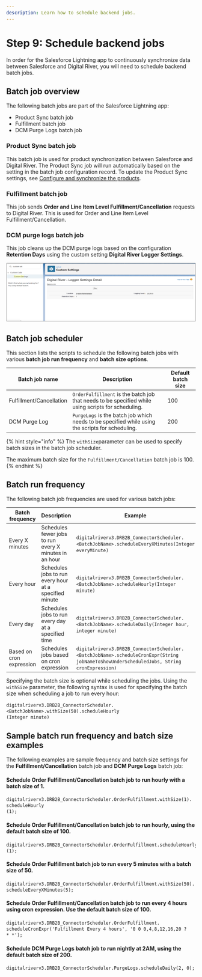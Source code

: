 ```yaml
---
description: Learn how to schedule backend jobs.
---
```


# Step 9: Schedule backend jobs

In order for the Salesforce Lightning app to continuously synchronize data between Salesforce and Digital River, you will need to schedule backend batch jobs.&#x20;

## Batch job overview

The following batch jobs are part of the Salesforce Lightning app:

* Product Sync batch job
* Fulfillment batch job
* DCM Purge Logs batch job

### Product Sync batch job

This batch job is used for product synchronization between Salesforce and Digital River. The Product Sync job will run automatically based on the setting in the batch job configuration record. To update the Product Sync settings, see [Configure and synchronize the products](step-7.-update-the-product-sync-settings.md).

### Fulfillment batch job

This job sends **Order and Line Item Level Fulfillment/Cancellation** requests to Digital River. This is used for Order and Line Item Level Fulfillment/Cancellation.

### DCM purge logs batch job

This job cleans up the DCM purge logs based on the configuration **Retention Days** using the custom setting **Digital River Logger Settings**. &#x20;

![](<../.gitbook/assets/DCM purge logs job.png>)

## Batch job scheduler

This section lists the scripts to schedule the following batch jobs with various **batch job run frequency** and **batch size options**.

| Batch job name           | Description                                                                                        | Default batch size |
| ------------------------ | -------------------------------------------------------------------------------------------------- | ------------------ |
| Fulfillment/Cancellation | `OrderFulfillment` is the batch job that needs to be specified while using scripts for scheduling. | 100                |
| DCM Purge Log            | `PurgeLogs` is the batch job which needs to be specified while using the scripts for scheduling.   | 200                |

{% hint style="info" %}
The `withSize`parameter can be used to specify batch sizes in the batch job scheduler.&#x20;

The maximum batch size for the `Fulfillment/Cancellation` batch job is 100.
{% endhint %}

## Batch run frequency&#x20;

The following batch job frequencies are used for various batch jobs:

| Batch frequency          | Description                                            | Example                                                                                                                                   |
| ------------------------ | ------------------------------------------------------ | ----------------------------------------------------------------------------------------------------------------------------------------- |
| Every X minutes          | Schedules fewer jobs to run every X minutes in an hour | `digitalriverv3.DRB2B_ConnectorScheduler. <BatchJobName>.scheduleEveryXMinutes(Integer everyMinute)`                                      |
| Every hour               | Schedules jobs to run every hour at a specified minute | `digitalriverv3.DRB2B_ConnectorScheduler. <BatchJobName>.scheduleHourly(Integer minute)`                                                  |
| Every day                | Schedules jobs to run every day at a specified time    | `digitalriverv3.DRB2B_ConnectorScheduler. <BatchJobName>.scheduleDaily(Integer hour, integer minute)`                                     |
| Based on cron expression | Schedules jobs based on cron expression                | `digitalriverv3.DRB2B_ConnectorScheduler. <BatchJobName>.scheduleCronExpr(String jobNameToShowUnderScheduledJobs, String cronExpression)` |

Specifying the batch size is optional while scheduling the jobs. Using the `withSize` parameter, the following syntax is used for specifying the batch size when scheduling a job to run every hour:&#x20;

```
digitalriverv3.DRB2B_ConnectorScheduler. <BatchJobName>.withSize(50).scheduleHourly
(Integer minute)
```

## Sample batch run frequency and batch size examples&#x20;

The following examples are sample frequency and batch size settings for the **Fulfillment/Cancellation** batch job and **DCM Purge Logs** batch job:

#### **Schedule Order Fulfillment/Cancellation batch job to run hourly with a batch size of 1.**

```
digitalriverv3.DRB2B_ConnectorScheduler.OrderFulfillment.withSize(1).
scheduleHourly
(1);
```

#### Schedule Order Fulfillment/Cancellation batch job to run hourly, using the default batch size of 100.

```
digitalriverv3.DRB2B_ConnectorScheduler.OrderFulfillment.scheduleHourly
(1);
```

#### Schedule Order Fulfillment batch job to run every 5 minutes with a batch size of 50.

```
digitalriverv3.DRB2B_ConnectorScheduler.OrderFulfillment.withSize(50).
scheduleEveryXMinutes(5);
```

#### Schedule Order Fulfillment/Cancellation batch job to run every 4 hours using cron expression. Use the default batch size of 100.

```
digitalriverv3.DRB2B_ConnectorScheduler.OrderFulfillment.
scheduleCronExpr('Fulfillment Every 4 hours', '0 0 0,4,8,12,16,20 ? 
* *');
```

#### Schedule DCM Purge Logs batch job to run nightly at 2AM, using the default batch size of 200.

```
digitalriverv3.DRB2B_ConnectorScheduler.PurgeLogs.scheduleDaily(2, 0);
```

